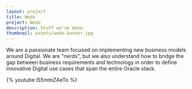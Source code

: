 ```yaml
---
layout: project
title: Wedo
project: Wedo
description: Stuff we've done.
thumbnail: assets/wedo-banner.jpg
---
```

We are a passionate team focused on implementing new business models around Digital. We are "nerds", but we also understand how to bridge the gap between business requirements and technology in order to define innovative Digital use cases that span the entire Oracle stack.

{% youtube lS5mtnZAeTo %}
